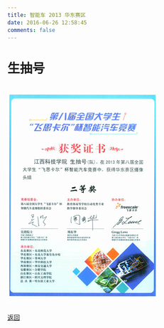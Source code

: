 ```yaml
---
title: 智能车 2013 华东赛区
date: 2016-06-26 12:58:45
comments: false
---
```


# 生抽号

## ![二等奖](1.jpg)

<!--## 指导老师
- [吴刚](老师/吴刚.html)
- [张华欣](老师/张华欣.html)

## 队员
- [汪隆](个人/汪隆.html)
- [涂久富](个人/涂久富.html)
- [彭浩](个人/彭浩.html)-->

[返回](../)